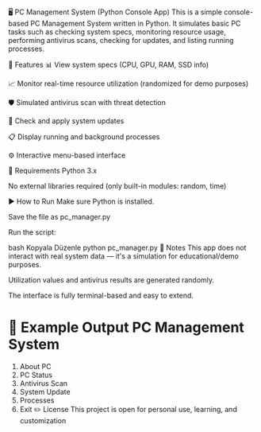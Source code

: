 🖥️ PC Management System (Python Console App)
This is a simple console-based PC Management System written in Python.
It simulates basic PC tasks such as checking system specs, monitoring resource usage, performing antivirus scans, checking for updates, and listing running processes.

🚀 Features
📊 View system specs (CPU, GPU, RAM, SSD info)

📈 Monitor real-time resource utilization (randomized for demo purposes)

🛡️ Simulated antivirus scan with threat detection

🔄 Check and apply system updates

📋 Display running and background processes

⚙️ Interactive menu-based interface

🧰 Requirements
Python 3.x

No external libraries required (only built-in modules: random, time)

▶️ How to Run
Make sure Python is installed.

Save the file as pc_manager.py

Run the script:

bash
Kopyala
Düzenle
python pc_manager.py
📌 Notes
This app does not interact with real system data — it's a simulation for educational/demo purposes.

Utilization values and antivirus results are generated randomly.

The interface is fully terminal-based and easy to extend.

📄 Example Output
PC Management System
=============================
1. About PC
2. PC Status
3. Antivirus Scan
4. System Update
5. Processes
6. Exit
✏️ License
This project is open for personal use, learning, and customization
